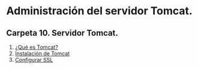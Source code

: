 # Administración del servidor Tomcat.

## Carpeta 10. Servidor Tomcat.

1. [¿Qué es Tomcat?](./10/10-A.md)
2. [Instalación de Tomcat](./10/10-B.md)
3. [Configurar SSL](./10/10-C.md)


